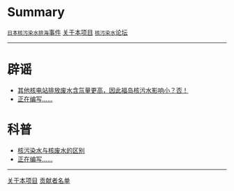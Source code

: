 # Summary

[`日本核污染水排海`事件](./index.md)
[关于本项目](./About.md)
[`核污染水`论坛](./Community.md)

---

# 辟谣

- [其他核电站排放废水含氚量更高，因此福岛核污水影响小？否！]()
- [正在编写……]()

# 科普

- [核污染水与核废水的区别](./Archive/Differences_Between_Nuclear-Polluted_Water_and_Nuclear_Wastewater.md)
- [正在编写……]()

---

[关于本项目](./About.md)
[贡献者名单](./Contributors/index.md)
